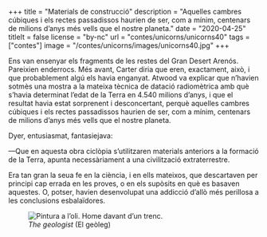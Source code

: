 +++
title = "Materials de construcció"
description = "Aquelles cambres cúbiques i els rectes passadissos haurien de ser, com a mínim, centenars de milions d’anys més vells que el nostre planeta."
date = "2020-04-25"
titleIt = false
license = "by-nc"
url = "contes/unicorns/unicorns40"
tags = ["contes"]
image = "/contes/unicorns/images/unicorns40.jpg"
+++

Ens van ensenyar els fragments de les restes del Gran Desert Arenós. Pareixien enderrocs. Més avant, Carter diria que eren, exactament, això, i que probablement algú els havia enganyat. Atwood va explicar que n’havien sotmès una mostra a la mateixa tècnica de datació radiomètrica amb què s’havia determinat l’edat de la Terra en 4.540 milions d’anys, i que el resultat havia estat sorprenent i desconcertant, perquè aquelles cambres cúbiques i els rectes passadissos haurien de ser, com a mínim, centenars de milions d’anys més vells que el nostre planeta.

Dyer, entusiasmat, fantasiejava:

—Que en aquesta obra ciclòpia s’utilitzaren materials anteriors a la formació de la Terra, apunta necessàriament a una civilització extraterrestre.

Era tan gran la seua fe en la ciència, i en ells mateixos, que descartaven per principi cap errada en les proves, o en els supòsits en què es basaven aquestes. O, potser, havien desenvolupat una addicció d’allò més perillosa a les conclusions esbalaïdores.

<figure class="illustration"><img src="/contes/unicorns/images/unicorns40.jpg" alt="Pintura a l’oli. Home davant d’un trenc."><figcaption><em>The geologist</em> (El geòleg)</figcaption></figure>

